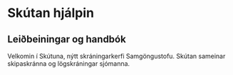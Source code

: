 # Skútan hjálpin

## Leiðbeiningar og handbók

Velkomin í Skútuna, nýtt skráningarkerfi Samgöngustofu. Skútan sameinar skipaskránna og lögskráningar sjómanna.
